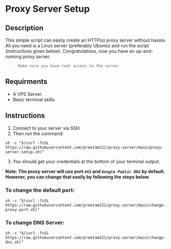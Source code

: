 # Proxy Server Setup
## Description
This simple script can easily create an HTTP(s) proxy server without hassle. All you need is a Linux server (preferably Ubuntu) and run the script (instructions given below). Congratulations, now you have an up-and-running proxy server.

> `Make sure you have root access to the server.`

## Requirments
+ A VPS Server.
+ Basic terminal skills.

## Instructions
1. Connect to your server via SSH.
2. Then run the command:
```
sh -c "$(curl -fsSL https://raw.githubusercontent.com/preetam221/proxy-server/main/proxy-server-setup.sh)"
```
3. You should get your credentials at the bottom of your terminal output.

**Note: The proxy server will use port _`443`_ and _`Google Public DNS`_ by default. However, you can change that easily by following the steps below.**

### To change the default port:
```
sh -c "$(curl -fsSL https://raw.githubusercontent.com/preetam221/proxy-server/main/change-proxy-port.sh)"
```

### To change DNS Server:
```
sh -c "$(curl -fsSL https://raw.githubusercontent.com/preetam221/proxy-server/main/change-dns.sh)"
```
